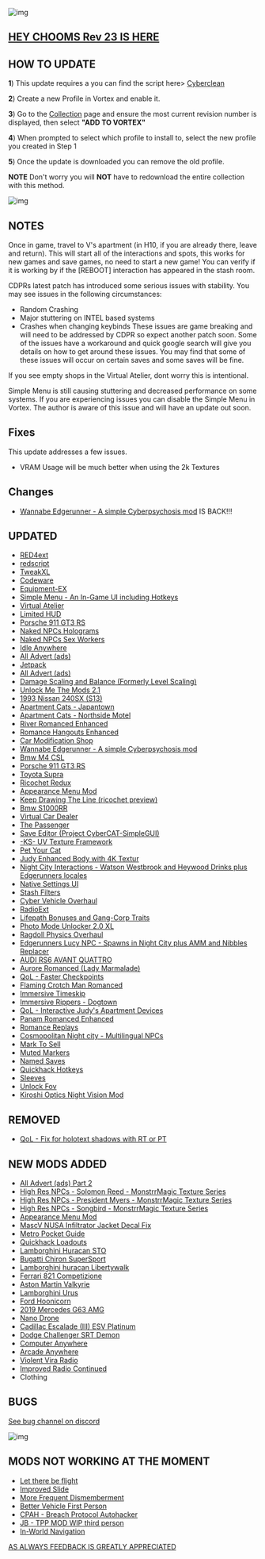 ![img](https://s13.gifyu.com/images/SjBKh.png)

## [HEY CHOOMS Rev 23 IS HERE](https://)

## HOW TO UPDATE

**1**) This update requires a you can find the script here> [Cyberclean](https://www.nexusmods.com/cyberpunk2077/mods/8595)

**2**) Create a new Profile in Vortex and enable it.

**3**) Go to the [Collection](https://next.nexusmods.com/cyberpunk2077/collections/ayfbwl?utm_source=copy&utm_medium=social&utm_campaign=share_collection) page and ensure the most current revision number is displayed, then select **"ADD TO VORTEX"**

**4**) When prompted to select which profile to install to, select the new profile you created in Step 1

**5**) Once the update is downloaded you can remove the old profile.

**NOTE** Don't worry you will **NOT** have to redownload the entire collection with this method.

![img](https://i.imgur.com/wAJUpeU.png)

## NOTES

Once in game, travel to V's apartment (in H10, if you are already there, leave and return).
This will start all of the interactions and spots, this works for new games and save games, no need to start a new game!
You can verify if it is working by if the [REBOOT] interaction has appeared in the stash room.

CDPRs latest patch has introduced some serious issues with stability. You may see issues in the following circumstances:
- Random Crashing
- Major stuttering on INTEL based systems
- Crashes when changing keybinds
These issues are game breaking and will need to be addressed by CDPR so expect another patch soon. Some of the issues have a workaround and quick google search will give you details on how to get around these issues. You may find that some of these issues will occur on certain saves and some saves will be fine.

If you see empty shops in the Virtual Atelier, dont worry this is intentional.

Simple Menu is still causing stuttering and decreased performance on  some systems. If you are experiencing issues you can disable the Simple Menu in Vortex. The author is aware of this issue and will have an update out soon.

## Fixes

This update addresses a few issues.

- VRAM Usage will be much better when using the 2k Textures

## Changes 

- [Wannabe Edgerunner - A simple Cyberpsychosis mod](https://www.nexusmods.com/cyberpunk2077/mods/5646?tab=description) IS BACK!!!

## UPDATED

- [RED4ext](https://www.nexusmods.com/cyberpunk2077/mods/2380?tab=description)
- [redscript](https://www.nexusmods.com/cyberpunk2077/mods/1511?tab=description)
- [TweakXL](https://www.nexusmods.com/cyberpunk2077/mods/4197)
- [Codeware](https://www.nexusmods.com/cyberpunk2077/mods/7780)
- [Equipment-EX](https://www.nexusmods.com/cyberpunk2077/mods/6945)
- [Simple Menu - An In-Game UI including Hotkeys](https://www.nexusmods.com/cyberpunk2077/mods/818?tab=description)
- [Virtual Atelier](https://www.nexusmods.com/cyberpunk2077/mods/2987)
- [Limited HUD](https://www.nexusmods.com/cyberpunk2077/mods/2592)
- [Porsche 911 GT3 RS](https://www.nexusmods.com/cyberpunk2077/mods/11180)
- [Naked NPCs Holograms](https://www.nexusmods.com/cyberpunk2077/mods/9785)
- [Naked NPCs Sex Workers](https://www.nexusmods.com/cyberpunk2077/mods/9738)
- [Idle Anywhere](https://www.nexusmods.com/cyberpunk2077/mods/8038)
- [All Advert (ads)](https://www.nexusmods.com/cyberpunk2077/mods/11359?tab=description)
- [Jetpack](https://www.nexusmods.com/cyberpunk2077/mods/996?tab=description)
- [All Advert (ads)](https://www.nexusmods.com/cyberpunk2077/mods/11359)
- [Damage Scaling and Balance (Formerly Level Scaling)](https://www.nexusmods.com/cyberpunk2077/mods/1712)
- [Unlock Me The Mods 2.1](https://www.nexusmods.com/cyberpunk2077/mods/9349?tab=description)
- [1993 Nissan 240SX (S13)](https://www.nexusmods.com/cyberpunk2077/mods/8730?tab=description)
- [Apartment Cats - Japantown](https://www.nexusmods.com/cyberpunk2077/mods/6493)
- [Apartment Cats - Northside Motel](https://www.nexusmods.com/cyberpunk2077/mods/6379)
- [River Romanced Enhanced](https://www.nexusmods.com/cyberpunk2077/mods/4870)
- [Romance Hangouts Enhanced](https://www.nexusmods.com/cyberpunk2077/mods/11590)
- [Car Modification Shop](https://www.nexusmods.com/cyberpunk2077/mods/4034?tab=description)
- [Wannabe Edgerunner - A simple Cyberpsychosis mod](https://www.nexusmods.com/cyberpunk2077/mods/5646)
- [Bmw M4 CSL](https://www.nexusmods.com/cyberpunk2077/mods/10702?tab=description)
- [Porsche 911 GT3 RS](https://www.nexusmods.com/cyberpunk2077/mods/11180)
- [Toyota Supra](https://www.nexusmods.com/cyberpunk2077/mods/10520)
- [Ricochet Redux](https://www.nexusmods.com/cyberpunk2077/mods/7197)
- [Appearance Menu Mod](https://www.nexusmods.com/cyberpunk2077/mods/790?tab=description)
- [Keep Drawing The Line (ricochet preview)](https://www.nexusmods.com/cyberpunk2077/mods/7198)
- [Bmw S1000RR](https://www.nexusmods.com/cyberpunk2077/mods/10445)
- [Virtual Car Dealer](https://www.nexusmods.com/cyberpunk2077/mods/4454)
- [The Passenger](https://www.nexusmods.com/cyberpunk2077/mods/10731)
- [Save Editor (Project CyberCAT-SimpleGUI)](https://www.nexusmods.com/cyberpunk2077/mods/718)
- [-KS- UV Texture Framework](https://www.nexusmods.com/cyberpunk2077/mods/3783?tab=description)
- [Pet Your Cat](https://www.nexusmods.com/cyberpunk2077/mods/6198?tab=description)
- [Judy Enhanced Body with 4K Textur](https://www.nexusmods.com/cyberpunk2077/mods/10150)
- [Night City Interactions - Watson Westbrook and Heywood Drinks plus Edgerunners locales](https://www.nexusmods.com/cyberpunk2077/mods/5519)
- [Native Settings UI](https://www.nexusmods.com/cyberpunk2077/mods/3518?tab=description)
- [Stash Filters](https://www.nexusmods.com/cyberpunk2077/mods/5298?tab=description)
- [Cyber Vehicle Overhaul](https://www.nexusmods.com/cyberpunk2077/mods/3016?tab=description)
- [RadioExt](https://www.nexusmods.com/cyberpunk2077/mods/4591?tab=description)
- [Lifepath Bonuses and Gang-Corp Traits](https://www.nexusmods.com/cyberpunk2077/mods/2217?tab=description)
- [Photo Mode Unlocker 2.0 XL](https://www.nexusmods.com/cyberpunk2077/mods/4319?tab=description)
- [Ragdoll Physics Overhaul](https://www.nexusmods.com/cyberpunk2077/mods/3858)
- [Edgerunners Lucy NPC - Spawns in Night City plus AMM and Nibbles Replacer](https://www.nexusmods.com/cyberpunk2077/mods/9812?tab=description)
- [AUDI RS6 AVANT QUATTRO](https://www.nexusmods.com/cyberpunk2077/mods/11920)
- [Aurore Romanced (Lady Marmalade)](https://www.nexusmods.com/cyberpunk2077/mods/11097)
- [QoL - Faster Checkpoints](https://www.nexusmods.com/cyberpunk2077/mods/9724)
- [Flaming Crotch Man Romanced](https://www.nexusmods.com/cyberpunk2077/mods/9573)
- [Immersive Timeskip](https://www.nexusmods.com/cyberpunk2077/mods/5115)
- [Immersive Rippers - Dogtown](https://www.nexusmods.com/cyberpunk2077/mods/10255)
- [QoL - Interactive Judy's Apartment Devices](https://www.nexusmods.com/cyberpunk2077/mods/8099)
- [Panam Romanced Enhanced](https://www.nexusmods.com/cyberpunk2077/mods/4626)
- [Romance Replays](https://www.nexusmods.com/cyberpunk2077/mods/7536)
- [Cosmopolitan Night city - Multilingual NPCs](https://www.nexusmods.com/cyberpunk2077/mods/5909?tab=description)
- [Mark To Sell](https://www.nexusmods.com/cyberpunk2077/mods/4725)
- [Muted Markers](https://www.nexusmods.com/cyberpunk2077/mods/1727)
- [Named Saves](https://www.nexusmods.com/cyberpunk2077/mods/4521)
- [Quickhack Hotkeys](https://www.nexusmods.com/cyberpunk2077/mods/7238)
- [Sleeves](https://www.nexusmods.com/cyberpunk2077/mods/3309)
- [Unlock Fov](https://www.nexusmods.com/cyberpunk2077/mods/7989)
- [Kiroshi Optics Night Vision Mod](https://www.nexusmods.com/cyberpunk2077/mods/8326?tab=description)



## REMOVED

- [QoL - Fix for holotext shadows with RT or PT](https://www.nexusmods.com/cyberpunk2077/mods/8663)


## NEW MODS ADDED 

- [All Advert (ads) Part 2](https://www.nexusmods.com/cyberpunk2077/mods/11617)
- [High Res NPCs - Solomon Reed - MonstrrMagic Texture Series](https://www.nexusmods.com/cyberpunk2077/mods/11533?tab=description)
- [High Res NPCs - President Myers - MonstrrMagic Texture Series](https://www.nexusmods.com/cyberpunk2077/mods/11535?tab=description)
- [High Res NPCs - Songbird - MonstrrMagic Texture Series](https://www.nexusmods.com/cyberpunk2077/mods/11534?tab=description)
- [Appearance Menu Mod](https://www.nexusmods.com/cyberpunk2077/mods/790)
- [MascV NUSA Infiltrator Jacket Decal Fix](https://www.nexusmods.com/cyberpunk2077/mods/11809)
- [Metro Pocket Guide](https://www.nexusmods.com/cyberpunk2077/mods/11882?tab=description)
- [Quickhack Loadouts](https://www.nexusmods.com/cyberpunk2077/mods/11682?tab=description)
- [Lamborghini Huracan STO](https://www.nexusmods.com/cyberpunk2077/mods/11254?tab=description)
- [Bugatti Chiron SuperSport](https://www.nexusmods.com/cyberpunk2077/mods/11331?tab=description)
- [Lamborghini huracan Libertywalk](https://www.nexusmods.com/cyberpunk2077/mods/11877?tab=description)
- [Ferrari 821 Competizione](https://www.nexusmods.com/cyberpunk2077/mods/11926)
- [Aston Martin Valkyrie](https://www.nexusmods.com/cyberpunk2077/mods/12015?tab=description)
- [Lamborghini Urus](https://www.nexusmods.com/cyberpunk2077/mods/12022?tab=description)
- [Ford Hoonicorn](https://www.nexusmods.com/cyberpunk2077/mods/12029?tab=description)
- [2019 Mercedes G63 AMG](https://www.nexusmods.com/cyberpunk2077/mods/12167)
- [Nano Drone](https://www.nexusmods.com/cyberpunk2077/mods/3419?tab=description)
- [Cadillac Escalade (III) ESV Platinum](https://www.nexusmods.com/cyberpunk2077/mods/12377?tab=description)
- [Dodge Challenger SRT Demon](https://www.nexusmods.com/cyberpunk2077/mods/12556)
- [Computer Anywhere](https://www.nexusmods.com/cyberpunk2077/mods/12520?tab=description)
- [Arcade Anywhere](https://www.nexusmods.com/cyberpunk2077/mods/12378?tab=description)
- [Violent Vira Radio](https://www.nexusmods.com/cyberpunk2077/mods/12752)
- [Improved Radio Continued](https://www.nexusmods.com/cyberpunk2077/mods/10006?tab=description)
- Clothing
## BUGS

 [See bug channel on discord](https://discord.gg/xZNztPjA2u)
 
![img](https://i.imgur.com/wAJUpeU.png)

## MODS NOT WORKING AT THE MOMENT 

- [Let there be flight](https://)
- [Improved Slide](https://www.nexusmods.com/cyberpunk2077/mods/5533)
- [More Frequent Dismemberment](https://www.nexusmods.com/cyberpunk2077/mods/3694)
- [Better Vehicle First Person](https://www.nexusmods.com/cyberpunk2077/mods/2202)
- [CPAH - Breach Protocol Autohacker](https://www.nexusmods.com/cyberpunk2077/mods/955)
- [JB - TPP MOD WIP third person](https://www.nexusmods.com/cyberpunk2077/mods/669)
- [In-World Navigation](https://www.nexusmods.com/cyberpunk2077/mods/4583?tab=description)

[AS ALWAYS FEEDBACK IS GREATLY APPRECIATED](https://)